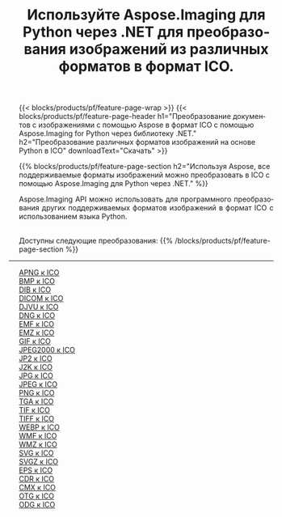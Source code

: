 ﻿---
title: Используйте Aspose.Imaging для Python через .NET для преобразования изображений из различных форматов в формат ICO. 
weight: 3920
url: /ru/python-net/conversion/to/ico 
lang: ru
langdirlevel: 2
locales: zh-hans,ja,it,ru,de,es,fr,nl,id,lt,pl,pt,vi,tr,ko,zh-hant,ar,hi,th,sv,cs,uk,he
description: Вы можете использовать Aspose.Imaging for Python через библиотеку .NET для преобразования различных форматов в формат ICO.
---

{{< blocks/products/pf/feature-page-wrap >}}
{{< blocks/products/pf/feature-page-header h1="Преобразование документов с изображениями с помощью Aspose в формат ICO с помощью Aspose.Imaging for Python через библиотеку .NET." h2="Преобразование различных форматов изображений на основе Python в ICO" downloadText="Скачать" >}}


{{% blocks/products/pf/feature-page-section  h2="Используя Aspose, все поддерживаемые форматы изображений можно преобразовать в ICO с помощью Aspose.Imaging для Python через .NET." %}}
<p align=justify>Aspose.Imaging API можно использовать для программного преобразования других поддерживаемых форматов изображений в формат ICO с использованием языка Python.</p>
<br/>
Доступны следующие преобразования:
{{% /blocks/products/pf/feature-page-section %}}
<div class="container-fluid productfamilypage bg-gray">
    <div class="convertypes bg-gray agp-content section">
        <div class="container">
		<hr style="margin-left:-20px;"/>
		<div class="row other-converters">
		    <div class='col-md-2 other-converter remove-lp remove-rp'><a href="/imaging/ru/python-net/conversion/apng-to-ico" >APNG к ICO</a></div>
<div class='col-md-2 other-converter remove-lp remove-rp'><a href="/imaging/ru/python-net/conversion/bmp-to-ico" >BMP к ICO</a></div>
<div class='col-md-2 other-converter remove-lp remove-rp'><a href="/imaging/ru/python-net/conversion/dib-to-ico" >DIB к ICO</a></div>
<div class='col-md-2 other-converter remove-lp remove-rp'><a href="/imaging/ru/python-net/conversion/dicom-to-ico" >DICOM к ICO</a></div>
<div class='col-md-2 other-converter remove-lp remove-rp'><a href="/imaging/ru/python-net/conversion/djvu-to-ico" >DJVU к ICO</a></div>
<div class='col-md-2 other-converter remove-lp remove-rp'><a href="/imaging/ru/python-net/conversion/dng-to-ico" >DNG к ICO</a></div>
<div class='col-md-2 other-converter remove-lp remove-rp'><a href="/imaging/ru/python-net/conversion/emf-to-ico" >EMF к ICO</a></div>
<div class='col-md-2 other-converter remove-lp remove-rp'><a href="/imaging/ru/python-net/conversion/emz-to-ico" >EMZ к ICO</a></div>
<div class='col-md-2 other-converter remove-lp remove-rp'><a href="/imaging/ru/python-net/conversion/gif-to-ico" >GIF к ICO</a></div>
<div class='col-md-2 other-converter remove-lp remove-rp'><a href="/imaging/ru/python-net/conversion/jpeg2000-to-ico" >JPEG2000 к ICO</a></div>
<div class='col-md-2 other-converter remove-lp remove-rp'><a href="/imaging/ru/python-net/conversion/jp2-to-ico" >JP2 к ICO</a></div>
<div class='col-md-2 other-converter remove-lp remove-rp'><a href="/imaging/ru/python-net/conversion/j2k-to-ico" >J2K к ICO</a></div>
<div class='col-md-2 other-converter remove-lp remove-rp'><a href="/imaging/ru/python-net/conversion/jpg-to-ico" >JPG к ICO</a></div>
<div class='col-md-2 other-converter remove-lp remove-rp'><a href="/imaging/ru/python-net/conversion/jpeg-to-ico" >JPEG к ICO</a></div>
<div class='col-md-2 other-converter remove-lp remove-rp'><a href="/imaging/ru/python-net/conversion/png-to-ico" >PNG к ICO</a></div>
<div class='col-md-2 other-converter remove-lp remove-rp'><a href="/imaging/ru/python-net/conversion/tga-to-ico" >TGA к ICO</a></div>
<div class='col-md-2 other-converter remove-lp remove-rp'><a href="/imaging/ru/python-net/conversion/tif-to-ico" >TIF к ICO</a></div>
<div class='col-md-2 other-converter remove-lp remove-rp'><a href="/imaging/ru/python-net/conversion/tiff-to-ico" >TIFF к ICO</a></div>
<div class='col-md-2 other-converter remove-lp remove-rp'><a href="/imaging/ru/python-net/conversion/webp-to-ico" >WEBP к ICO</a></div>
<div class='col-md-2 other-converter remove-lp remove-rp'><a href="/imaging/ru/python-net/conversion/wmf-to-ico" >WMF к ICO</a></div>
<div class='col-md-2 other-converter remove-lp remove-rp'><a href="/imaging/ru/python-net/conversion/wmz-to-ico" >WMZ к ICO</a></div>
<div class='col-md-2 other-converter remove-lp remove-rp'><a href="/imaging/ru/python-net/conversion/svg-to-ico" >SVG к ICO</a></div>
<div class='col-md-2 other-converter remove-lp remove-rp'><a href="/imaging/ru/python-net/conversion/svgz-to-ico" >SVGZ к ICO</a></div>
<div class='col-md-2 other-converter remove-lp remove-rp'><a href="/imaging/ru/python-net/conversion/eps-to-ico" >EPS к ICO</a></div>
<div class='col-md-2 other-converter remove-lp remove-rp'><a href="/imaging/ru/python-net/conversion/cdr-to-ico" >CDR к ICO</a></div>
<div class='col-md-2 other-converter remove-lp remove-rp'><a href="/imaging/ru/python-net/conversion/cmx-to-ico" >CMX к ICO</a></div>
<div class='col-md-2 other-converter remove-lp remove-rp'><a href="/imaging/ru/python-net/conversion/otg-to-ico" >OTG к ICO</a></div>
<div class='col-md-2 other-converter remove-lp remove-rp'><a href="/imaging/ru/python-net/conversion/odg-to-ico" >ODG к ICO</a></div>
                </div>
        </div>
    </div>
</div>
<br/>

